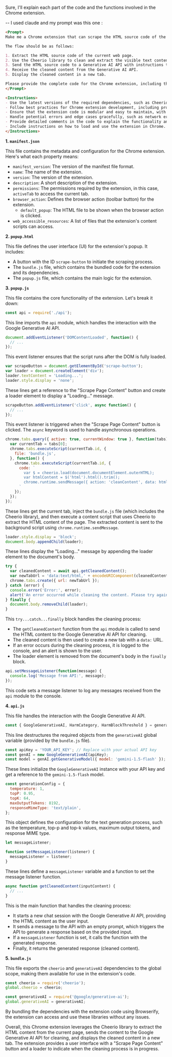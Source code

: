 Sure, I'll explain each part of the code and the functions involved in the Chrome extension.


-- I used claude and my prompt was this one : 

```md
<Prompt>
Make me a Chrome extension that can scrape the HTML source code of the current web page, send it to a Generative AI API for cleaning and extracting the visible text content, and display the cleaned content in a new tab.

The flow should be as follows:

1. Extract the HTML source code of the current web page.
2. Use the Cheerio library to clean and extract the visible text content from the HTML source code.
3. Send the HTML source code to a Generative AI API with instructions to extract the visible text content while preserving the structure and order of the content.
4. Receive the cleaned content from the Generative AI API.
5. Display the cleaned content in a new tab.

Please provide the complete code for the Chrome extension, including the manifest file, background script, content script, and any other necessary files or dependencies.
</Prompt>

<Instructions>
- Use the latest versions of the required dependencies, such as Cheerio and the Google Generative AI library.
- Follow best practices for Chrome extension development, including proper permissions, content security policies, and event handling.
- Ensure that the extension code is modular and easy to maintain, with clear separation of concerns between different components (e.g., background script, content script, UI).
- Handle potential errors and edge cases gracefully, such as network errors, API failures, or unexpected input.
- Provide detailed comments in the code to explain the functionality and logic behind each part of the extension.
- Include instructions on how to load and use the extension in Chrome.
</Instructions>

```
**1. `manifest.json`**

This file contains the metadata and configuration for the Chrome extension. Here's what each property means:

- `manifest_version`: The version of the manifest file format.
- `name`: The name of the extension.
- `version`: The version of the extension.
- `description`: A short description of the extension.
- `permissions`: The permissions required by the extension, in this case, `activeTab` to access the current tab.
- `browser_action`: Defines the browser action (toolbar button) for the extension.
  - `default_popup`: The HTML file to be shown when the browser action is clicked.
- `web_accessible_resources`: A list of files that the extension's content scripts can access.

**2. `popup.html`**

This file defines the user interface (UI) for the extension's popup. It includes:

- A button with the ID `scrape-button` to initiate the scraping process.
- The `bundle.js` file, which contains the bundled code for the extension and its dependencies.
- The `popup.js` file, which contains the main logic for the extension.

**3. `popup.js`**

This file contains the core functionality of the extension. Let's break it down:

```javascript
const api = require('./api');
```

This line imports the `api` module, which handles the interaction with the Google Generative AI API.

```javascript
document.addEventListener('DOMContentLoaded', function() {
  // ...
});
```

This event listener ensures that the script runs after the DOM is fully loaded.

```javascript
var scrapeButton = document.getElementById('scrape-button');
var loader = document.createElement('div');
loader.textContent = 'Loading...';
loader.style.display = 'none';
```

These lines get a reference to the "Scrape Page Content" button and create a loader element to display a "Loading..." message.

```javascript
scrapeButton.addEventListener('click', async function() {
  // ...
});
```

This event listener is triggered when the "Scrape Page Content" button is clicked. The `async` keyword is used to handle asynchronous operations.

```javascript
chrome.tabs.query({ active: true, currentWindow: true }, function(tabs) {
  var currentTab = tabs[0];
  chrome.tabs.executeScript(currentTab.id, {
    file: 'bundle.js',
  }, function() {
    chrome.tabs.executeScript(currentTab.id, {
      code: `
        var $ = cheerio.load(document.documentElement.outerHTML);
        var htmlContent = $('html').html().trim();
        chrome.runtime.sendMessage({ action: 'cleanContent', data: htmlContent });
      `
    });
  });
});
```

These lines get the current tab, inject the `bundle.js` file (which includes the Cheerio library), and then execute a content script that uses Cheerio to extract the HTML content of the page. The extracted content is sent to the background script using `chrome.runtime.sendMessage`.

```javascript
loader.style.display = 'block';
document.body.appendChild(loader);
```

These lines display the "Loading..." message by appending the loader element to the document's body.

```javascript
try {
  var cleanedContent = await api.getCleanedContent();
  var newTabUrl = 'data:text/html,' + encodeURIComponent(cleanedContent);
  chrome.tabs.create({ url: newTabUrl });
} catch (error) {
  console.error('Error:', error);
  alert('An error occurred while cleaning the content. Please try again.');
} finally {
  document.body.removeChild(loader);
}
```

This `try...catch...finally` block handles the cleaning process:

- The `getCleanedContent` function from the `api` module is called to send the HTML content to the Google Generative AI API for cleaning.
- The cleaned content is then used to create a new tab with a `data:` URL.
- If an error occurs during the cleaning process, it is logged to the console, and an alert is shown to the user.
- The loader element is removed from the document's body in the `finally` block.

```javascript
api.setMessageListener(function(message) {
  console.log('Message from API:', message);
});
```

This code sets a message listener to log any messages received from the `api` module to the console.

**4. `api.js`**

This file handles the interaction with the Google Generative AI API.

```javascript
const { GoogleGenerativeAI, HarmCategory, HarmBlockThreshold } = generativeAI;
```

This line destructures the required objects from the `generativeAI` global variable (provided by the `bundle.js` file).

```javascript
const apiKey = 'YOUR_API_KEY'; // Replace with your actual API key
const genAI = new GoogleGenerativeAI(apiKey);
const model = genAI.getGenerativeModel({ model: 'gemini-1.5-flash' });
```

These lines initialize the `GoogleGenerativeAI` instance with your API key and get a reference to the `gemini-1.5-flash` model.

```javascript
const generationConfig = {
  temperature: 1,
  topP: 0.95,
  topK: 64,
  maxOutputTokens: 8192,
  responseMimeType: 'text/plain',
};
```

This object defines the configuration for the text generation process, such as the temperature, top-p and top-k values, maximum output tokens, and response MIME type.

```javascript
let messageListener;

function setMessageListener(listener) {
  messageListener = listener;
}
```

These lines define a `messageListener` variable and a function to set the message listener function.

```javascript
async function getCleanedContent(inputContent) {
  // ...
}
```

This is the main function that handles the cleaning process:

- It starts a new chat session with the Google Generative AI API, providing the HTML content as the user input.
- It sends a message to the API with an empty prompt, which triggers the API to generate a response based on the provided input.
- If a `messageListener` function is set, it calls the function with the generated response.
- Finally, it returns the generated response (cleaned content).

**5. `bundle.js`**

This file exports the `cheerio` and `generativeAI` dependencies to the global scope, making them available for use in the extension's code.

```javascript
const cheerio = require('cheerio');
global.cheerio = cheerio;

const generativeAI = require('@google/generative-ai');
global.generativeAI = generativeAI;
```

By bundling the dependencies with the extension code using Browserify, the extension can access and use these libraries without any issues.

Overall, this Chrome extension leverages the Cheerio library to extract the HTML content from the current page, sends the content to the Google Generative AI API for cleaning, and displays the cleaned content in a new tab. The extension provides a user interface with a "Scrape Page Content" button and a loader to indicate when the cleaning process is in progress.